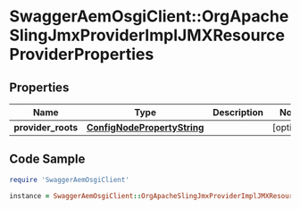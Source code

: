 # SwaggerAemOsgiClient::OrgApacheSlingJmxProviderImplJMXResourceProviderProperties

## Properties

Name | Type | Description | Notes
------------ | ------------- | ------------- | -------------
**provider_roots** | [**ConfigNodePropertyString**](ConfigNodePropertyString.md) |  | [optional] 

## Code Sample

```ruby
require 'SwaggerAemOsgiClient'

instance = SwaggerAemOsgiClient::OrgApacheSlingJmxProviderImplJMXResourceProviderProperties.new(provider_roots: null)
```


